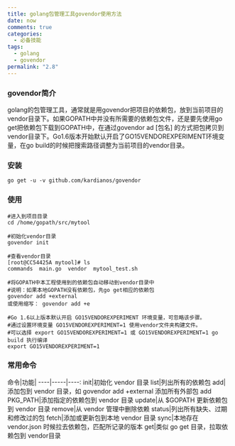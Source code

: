 ```yaml
---
title: golang包管理工具govendor使用方法
date: now
comments: true
categories:
  - 必备技能
tags:
  - golang
  - govendor
permalink: "2.8"
---
```

### govendor简介

golang的包管理工具，通常就是用govendor把项目的依赖包，放到当前项目的vendor目录下。如果GOPATH中并没有所需要的依赖包文件，还是要先使用go get把依赖包下载到GOPATH中，在通过govendor ad [包名] 的方式把包拷贝到vendor目录下。Go1.6版本开始默认开启了GO15VENDOREXPERIMENT环境变量，在go build的时候把搜索路径调整为当前项目的vendor目录。

### 安装

```SH
go get -u -v github.com/kardianos/govendor
```

### 使用

```SH
#进入到项目目录
cd /home/gopath/src/mytool

#初始化vendor目录
govendor init

#查看vendor目录
[root@CC54425A mytool]# ls
commands  main.go  vendor  mytool_test.sh

#将GOPATH中本工程使用到的依赖包自动移动到vendor目录中
#说明：如果本地GOPATH没有依赖包，先go get相应的依赖包
govendor add +external
或使用缩写： govendor add +e 

#Go 1.6以上版本默认开启 GO15VENDOREXPERIMENT 环境变量，可忽略该步骤。
#通过设置环境变量 GO15VENDOREXPERIMENT=1 使用vendor文件夹构建文件。
#可以选择 export GO15VENDOREXPERIMENT=1 或 GO15VENDOREXPERIMENT=1 go build 执行编译
export GO15VENDOREXPERIMENT=1
```

### 常用命令

命令|功能|
----|-----|----:
init|初始化 vendor 目录
list|列出所有的依赖包
add|添加包到 vendor 目录，如 govendor add +external 添加所有外部包
add PKG_PATH|添加指定的依赖包到 vendor 目录
update|从 $GOPATH 更新依赖包到 vendor 目录
remove|从 vendor 管理中删除依赖
status|列出所有缺失、过期和修改过的包
fetch|添加或更新包到本地 vendor 目录
sync|本地存在 vendor.json 时候拉去依赖包，匹配所记录的版本
get|类似 go get 目录，拉取依赖包到 vendor目录
